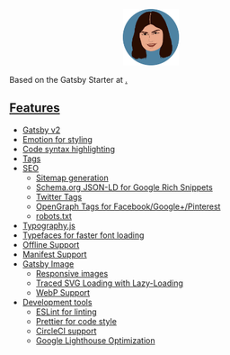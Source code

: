 <p align="center">
  <a href="https://github.com/francesca418/personal-website">
    <img
      src="/static/logo/banner.png"
      width="100"
      height="100"
      alt="Francesca Marini"
      title="Francesca Marini Personal Website"
    />
  </a>
</p>

Based on the Gatsby Starter at <a href="https://gatsby-tutorial-starter.netlify.app">.

## Features

- Gatsby v2
- Emotion for styling
- Code syntax highlighting
- Tags
- SEO
  - Sitemap generation
  - Schema.org JSON-LD for Google Rich Snippets
  - Twitter Tags
  - OpenGraph Tags for Facebook/Google+/Pinterest
  - robots.txt
- Typography.js
- Typefaces for faster font loading
- Offline Support
- Manifest Support
- Gatsby Image
  - Responsive images
  - Traced SVG Loading with Lazy-Loading
  - WebP Support
- Development tools
  - ESLint for linting
  - Prettier for code style
  - CircleCI support
  - Google Lighthouse Optimization
